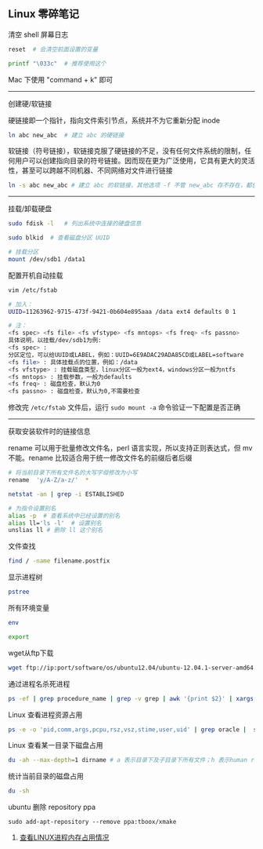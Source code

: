 ## Linux 零碎笔记

清空 shell 屏幕日志

``` sh
reset  # 会清空前面设置的变量

printf "\033c"  # 推荐使用这个
```

Mac 下使用 "command + k" 即可

---

创建硬/软链接

硬链接即一个指针，指向文件索引节点，系统并不为它重新分配 inode

``` sh
ln abc new_abc  # 建立 abc 的硬链接
```

软链接（符号链接），软链接克服了硬链接的不足，没有任何文件系统的限制，任何用户可以创建指向目录的符号链接。因而现在更为广泛使用，它具有更大的灵活性，甚至可以跨越不同机器、不同网络对文件进行链接

``` sh
ln -s abc new_abc # 建立 abc 的软链接，其他选项 -f 不管 new_abc 存不存在，都创建  -n 如果 new_abc 不存在，则不创建
```

---

挂载/卸载硬盘

``` sh
sudo fdisk -l   # 列出系统中连接的硬盘信息
```

``` sh
sudo blkid  # 查看磁盘分区 UUID
```

``` sh
# 挂载分区
mount /dev/sdb1 /data1
```

配置开机自动挂载

``` sh
vim /etc/fstab

# 加入：
UUID=11263962-9715-473f-9421-0b604e895aaa /data ext4 defaults 0 1

# 注：
<fs spec> <fs file> <fs vfstype> <fs mntops> <fs freq> <fs passno>
具体说明，以挂载/dev/sdb1为例:
<fs spec> :
分区定位，可以给UUID或LABEL，例如：UUID=6E9ADAC29ADA85CD或LABEL=software
<fs file> : 具体挂载点的位置，例如：/data
<fs vfstype> : 挂载磁盘类型，linux分区一般为ext4，windows分区一般为ntfs
<fs mntops> : 挂载参数，一般为defaults
<fs freq> : 磁盘检查，默认为0
<fs passno> : 磁盘检查，默认为0,不需要检查
```

修改完 `/etc/fstab` 文件后，运行 `sudo mount -a` 命令验证一下配置是否正确

---

获取安装软件时的链接信息

rename 可以用于批量修改文件名，perl 语言实现，所以支持正则表达式，但 mv 不能。rename 比较适合用于统一修改文件名的前缀后者后缀

``` sh
# 将当前目录下所有文件名的大写字母修改为小写
rename  'y/A-Z/a-z/'  *
```

``` sh
netstat -an | grep -i ESTABLISHED
```

``` sh
# 为指令设置别名
alias -p  # 查看系统中已经设置的别名
alias ll='ls -l'  # 设置别名
unslias ll # 删除 ll 这个别名
```

文件查找

``` sh
find / -name filename.postfix
```

显示进程树

``` sh
pstree
```

所有环境变量

``` sh
env
```

``` sh
export
```

wget从ftp下载

``` sh
wget ftp://ip:port/software/os/ubuntu12.04/ubuntu-12.04.1-server-amd64.iso --ftp-user=username --ftp-password=password
```

通过进程名杀死进程

``` sh
ps -ef | grep procedure_name | grep -v grep | awk '{print $2}' | xargs kill -9
```

Linux 查看进程资源占用

``` sh
ps -e -o 'pid,comm,args,pcpu,rsz,vsz,stime,user,uid' | grep oracle |  sort -nrk5
```

Linux 查看某一目录下磁盘占用

``` sh
du -ah --max-depth=1 dirname # a 表示目录下及子目录下所有文件；h 表示human readale；max-depth表示目录深度；s 表示只显示该目录下的磁盘占用大小
```

统计当前目录的磁盘占用

``` sh
du -sh
```

ubuntu 删除 repository ppa

```
sudo add-apt-repository --remove ppa:tboox/xmake
```


1. [查看LINUX进程内存占用情况](https://www.cnblogs.com/gaojun/p/3406096.html)
